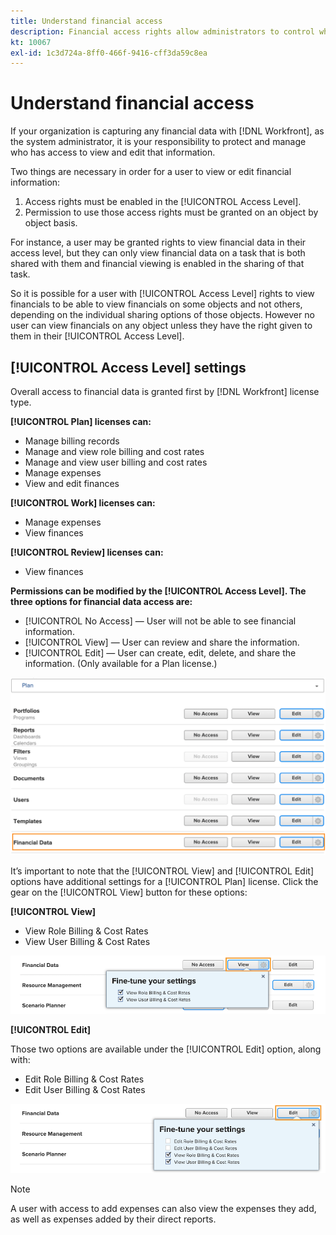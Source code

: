 ```yaml
---
title: Understand financial access
description: Financial access rights allow administrators to control who can see and edit the financial information tracked in Workfront.
kt: 10067
exl-id: 1c3d724a-8ff0-466f-9416-cff3da59c8ea
---
```

# Understand financial access

If your organization is capturing any financial data with [!DNL Workfront], as the system administrator, it is your responsibility to protect and manage who has access to view and edit that information.

Two things are necessary in order for a user to view or edit financial information:

1. Access rights must be enabled in the [!UICONTROL Access Level].
2. Permission to use those access rights must be granted on an object by object basis.

For instance, a user may be granted rights to view financial data in their access level, but they can only view financial data on a task that is both shared with them and financial viewing is enabled in the sharing of that task.

So it is possible for a user with [!UICONTROL Access Level] rights to view financials to be able to view financials on some objects and not others, depending on the individual sharing options of those objects. However no user can view financials on any object unless they have the right given to them in their [!UICONTROL Access Level].

## [!UICONTROL Access Level] settings

Overall access to financial data is granted first by [!DNL Workfront] license type.

**[!UICONTROL Plan] licenses can:**

* Manage billing records
* Manage and view role billing and cost rates
* Manage and view user billing and cost rates
* Manage expenses
* View and edit finances

**[!UICONTROL Work] licenses can:**

* Manage expenses
* View finances

**[!UICONTROL Review] licenses can:**

* View finances

**Permissions can be modified by the [!UICONTROL Access Level]. The three options for financial data access are:**

* [!UICONTROL No Access] — User will not be able to see financial information.
* [!UICONTROL View] — User can review and share the information.
* [!UICONTROL Edit] — User can create, edit, delete, and share the information. (Only available for a Plan license.)

![An image showing general Financial Data options in an access level](assets/setting-up-finances-8.png)

It’s important to note that the [!UICONTROL View] and [!UICONTROL Edit] options have additional settings for a [!UICONTROL Plan] license. Click the gear on the [!UICONTROL View] button for these options:

**[!UICONTROL View]**

* View Role Billing & Cost Rates
* View User Billing & Cost Rates

![An image showing Financial Data view options in an access level](assets/setting-up-finances-9.png)

**[!UICONTROL Edit]**

Those two options are available under the [!UICONTROL Edit] option, along with:

* Edit Role Billing & Cost Rates
* Edit User Billing & Cost Rates

![An image showing Financial Data edit options in an access level](assets/setting-up-finances-10.png)

>[!NOTE]
>
>A user with access to add expenses can also view the expenses they add, as well as expenses added by their direct reports.
